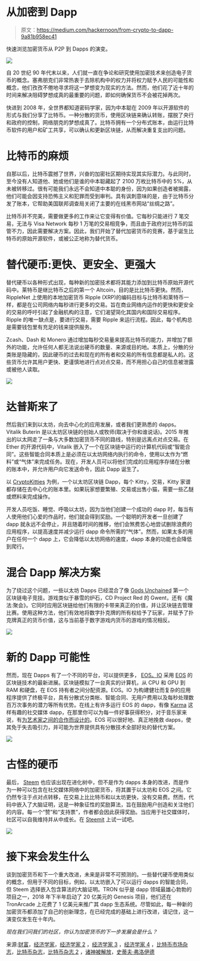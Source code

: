# 从加密到 Dapp

> 原文：<https://medium.com/hackernoon/from-crypto-to-dapp-9a81b958ec41>

快速浏览加密货币从 P2P 到 Dapps 的演变。

![](img/8ad3581808a74f17072190996724c767.png)

自 20 世纪 90 年代末以来，人们就一直在争论和研究使用加密技术来创造电子货币的概念。塞弗朋克们非常热衷于去除机构中的权力并将权力赋予人民的可能性和概念，他们孜孜不倦地寻求将这一梦想变为现实的方法。然而，他们花了近十年的时间来解决阻碍梦想成真的最重要的问题，即如何确保货币不会被花掉两次。

快进到 2008 年，全世界都知道密码学家，因为中本聪在 2009 年以开源软件的形式与我们分享了比特币。一种分散的货币，使用区块链来确认转账，摆脱了央行和政府的控制，网络朋克的梦想成真了。比特币拥有一个分布式账本，由运行比特币软件的用户和矿工共享，可以确认和更新区块链，从而解决重复支出的问题。

# 比特币的麻烦

自那以后，比特币震撼了世界，兴奋的加密社区期待实现其实际潜力。与此同时，至今没有人知道他、她或他们是谁的中本聪藏起了 2100 万枚比特币中的 5%，从未被转移过。很有可能我们永远不会知道中本聪的身份，因为如果创造者被揭露，他们可能会因支持恐怖主义和犯罪而受到审判。具有讽刺意味的是，由于比特币分发了账本，它帮助美国联邦调查局关闭了主要的在线黑市网站“丝绸之路”。

比特币并不完美，需要做更多的工作来让它变得有价值。它每秒只能进行 7 笔交易，无法与 Visa Network 每秒 1 万笔的交易相竞争，而且由于政府对比特币的监管不力，因此需要解决方案。因此，我们开始了替代加密货币的竞赛，基于诞生比特币的原始开源软件，或被公正地称为替代货币。

# 替代硬币:更快、更安全、更强大

替代硬币以各种形式出现，每种新的加密技术都将其能力添加到比特币原始开源代码中。莱特币是继比特币之后的第一个 Altcoin，目的是比比特币更快。然而，RippleNet 上使用的本地加密货币 Ripple (XRP)的编码目标与比特币和莱特币一样，都是在公司网络内每秒进行更多的交易。旨在商业网络内运作的更快和更安全的交易的呼吁引起了金融机构的注意，它们渴望简化其国内和国际交易程序。Ripple 的唯一缺点是，要进行交易，需要 Ripple 来运行流程。因此，每个机构总是需要钱包里有充足的钱来提供服务。

Zcash、Dash 和 Monero 通过增加每秒交易量来提高比特币的能力，并增加了额外的功能，允许任何人都无法说出硬币的数量、来源或目的地。本质上，分散的分类账是隐藏的，因此硬币的过去和现在的所有者和交易的所有信息都是私人的。这些货币允许其用户更快、更谨慎地进行点对点交易，而不用担心自己的信息被泄露或被他人读取。

![](img/d812ade9f7183990c041744a8b76cb35.png)

# 达普斯来了

然后我们来到以太坊，向去中心化的应用发展，或者我们更熟悉的 dapps。Vitalik Buterin 是以太坊区块链的创始人或牧师(取决于你和谁说话)。2015 年推出的以太网走了一条与大多数加密货币不同的路线，特别是远离点对点交易。在 Ether 的开源代码中，Vitalik 嵌入了一个在区块链中运行的计算机代码或“智能合同”。这些智能合同本质上是必须在以太坊网络内执行的命令，使用以太作为“燃料”或“气体”来完成任务。现在，开发人员可以将他们完成的应用程序存储在分散的账本中，并允许用户向它发送命令，因此 Dapp 诞生了。

以 [CryptoKitties](https://www.dapp.com/dapp/CryptoKitties) 为例，一个以太坊区块链 Dapp，每个 Kitty，交易，Kitty 家谱都存储在去中心化的账本里。如果玩家想要繁殖、交易或出售小猫，需要一些乙醚或燃料来完成操作。

开发人员吃饭、睡觉、呼吸以太坊，因为当他们创建一个成功的 dapp 时，每当有人使用他们心爱的作品时，他们就会得到奖励。一个聪明的开发者一旦创建了 dapp 就永远不会停止，并且随着时间的推移，他们会煞费苦心地尝试删除浪费的应用程序，以提高速度并减少运行 dapp 命令所需的“气体”。然而，如果太多的用户在任何一个 dapp 上，它会降低以太坊网络的速度，dapp 本身的功能也会降低到爬行。

# 混合 Dapp 解决方案

为了绕过这个问题，一些以太坊 Dapps 已经混合了像 [Gods Unchained](https://www.dapp.com/dapp/Gods-Unchained/) 第一个区块链电子竞技。游戏类似于暴雪的炉石，CD Project Red 的 Gwent，还有《魔法:聚会》。它同时应用区块链给他们有限的卡带来真正的价值，并让区块链去管理比赛。使用这种方法，他们有效地将数字扑克牌的所有权给予了玩家，并赋予了扑克牌真正的货币价值，这与当前基于数字游戏内货币的游戏的情况相反。

![](img/3259e2b0902a5c6b28817630275ac5be.png)

# 新的 Dapp 可能性

然而，现在 Dapps 有了一个不同的平台，可以提供更多， [EOS。IO](https://eos.io/faq) 采用 [EOS](https://coinmarketcap.com/currencies/eos/) 的区块链技术的最新进展。区块链模拟了一台真实的计算机，从 CPU 和 GPU 到 RAM 和硬盘，在 EOS 持有者之间分配资源。EOS。IO 为构建健壮而复杂的应用程序提供了终极平台，具有分散式分类帐、智能合同、无用户费用以及每秒处理数百万次事务的潜力等所有优势。在线上有许多运行 EOS 的 dapp，有像 [Karma](https://www.karmaapp.io/) 这样有趣的社交媒体 dapp，在那里你可以为每一件好事获得积分，对于音乐家来说，有[为艺术家之间的合作而设计的](https://emanate.live/)。EOS 可以很好地、真正地挽救 dapps，使其免于失去吸引力，并可能为世界提供具有分散技术全部好处的替代方案。

![](img/99b2a34d91a51ded9a90b9cb65a984fe.png)

# 古怪的硬币

最后， [Steem](https://steem.com/) 也应该出现在进化树中，但不是作为 dapps 本身的改进，而是作为一种可以包含在社交媒体网络中的加密货币，将其置于以太坊和 EOS 之间。它仍然专注于点对点转移，在交易上比比特币和以太坊更快，没有交易费。然而，代码中嵌入了大脑证明，这是一种象征性的奖励算法，旨在鼓励用户创造和关注他们的内容。每一个“赞”和“支持票”，作者都会因此获得奖励。当应用于社交媒体时，社区可以自我维持并从中成长。在 [Steemit](https://steemit.com/) 上试一试吧。

![](img/e28b55c338e73dd7c1c5978effdd8679.png)

# 接下来会发生什么

谈到加密货币和下一个重大改进，未来是非常不可预测的。一些替代硬币使用类似的概念，但用于不同的目标，例如，以太坊嵌入了可以运行 dapps 的智能合同，但 Steem 选择嵌入包含算法的大脑证明。TRON 似乎是 dapp 领域最雄心勃勃的项目之一，2018 年下半年启动了 20 亿美元的 Genesis 项目，他们还在 TronArcade 上花费了 1 亿美元来推广其 dapp 生态系统。尽管如此，每一种新的加密货币都添加了自己的创新理念，在已经完成的基础上进行改进，请记住，这一演变仅发生在十年内。

*现在我们问我们的社区，你认为加密货币的下一步发展会是什么？*

来源:[财富](http://fortune.com/2017/10/02/bitcoin-sale-silk-road/)，[经济学家](https://www.economist.com/technology-quarterly/2018/09/01/from-one-cryptocurrency-to-thousands)，[经济学家 2](https://www.economist.com/technology-quarterly/2018/09/01/satoshi-nakamoto-bitcoins-enigmatic-creator) ，[经济学家 3](https://www.economist.com/technology-quarterly/2018/08/30/what-to-make-of-cryptocurrencies-and-blockchains) ，[经济学家 4](https://www.economist.com/technology-quarterly/2018/09/01/how-to-put-bitcoin-into-perspective) ，[比特币市场杂志](https://www.bitcoinmarketjournal.com/top-10-altcoins/)，[比特币杂志](https://bitcoinmagazine.com/guides/what-ripple/)，[比特币杂志 2](https://bitcoinmagazine.com/guides/what-ether/) ，[诸神被解放](https://godsunchained.com/)，[史蒂夫·弗洛伊德](/eostribe/eos-dapp-ecosystem-450fb6dac39e)
